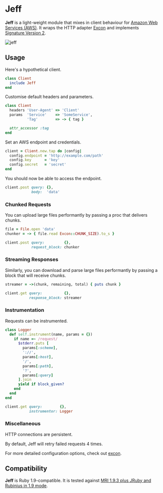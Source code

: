 # Jeff

**Jeff** is a light-weight module that mixes in client behaviour for [Amazon
Web Services (AWS)][aws]. It wraps the HTTP adapter [Excon][excon] and
implements [Signature Version 2][sign].

![jeff][jeff]

## Usage

Here's a hypothetical client.

```ruby
class Client
  include Jeff
end
```

Customise default headers and parameters.

```ruby
class Client
  headers 'User-Agent' => 'Client'
  params  'Service'    => 'SomeService',
          'Tag'        => -> { tag }

  attr_accessor :tag
end
```

Set an AWS endpoint and credentials.

```ruby
client = Client.new.tap do |config|
  config.endpoint = 'http://example.com/path'
  config.key      = 'key'
  config.secret   = 'secret'
end
```

You should now be able to access the endpoint.

```ruby
client.post query: {},
            body:  'data'
```

### Chunked Requests

You can upload large files performantly by passing a proc that delivers chunks.

```ruby
file = File.open 'data'
chunker = -> { file.read Excon::CHUNK_SIZE).to_s }

client.post query:         {},
            request_block: chunker
```

### Streaming Responses

Similarly, you can download and parse large files performantly by passing a
block that will receive chunks.

```ruby
streamer = ->(chunk, remaining, total) { puts chunk }

client.get query:          {},
           response_block: streamer
```

### Instrumentation

Requests can be instrumented.

```ruby
class Logger
  def self.instrument(name, params = {})
    if name =~ /request/
      $stderr.puts [
        params[:scheme],
        '://',
        params[:host],
        '/',
        params[:path],
        '?',
        params[:query]
      ].join
      yield if block_given?
    end
  end
end

client.get query:        {},
           instrumentor: Logger
```

### Miscellaneous

HTTP connections are persistent.

By default, Jeff will retry failed requests 4 times.

For more detailed configuration options, check out [excon][excon].

## Compatibility

**Jeff** is Ruby 1.9-compatible. It is tested against [MRI 1.9.3 plus JRuby and
Rubinius in 1.9 mode][travis].

[aws]:    http://aws.amazon.com/
[excon]:  https://github.com/geemus/excon
[sign]:   http://docs.amazonwebservices.com/general/latest/gr/signature-version-2.html
[jeff]:   http://f.cl.ly/items/0a3R3J0k1R2f423k1q2l/jeff.jpg
[travis]: http://travis-ci.org/#!/hakanensari/jeff
